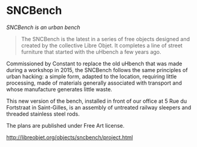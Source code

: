 SNCBench
=====

_SNCBench is an urban bench_ 

> The SNCBench is the latest in a series of free objects designed and created by the collective Libre Objet. It completes a line of street furniture that started with the uHbench a few years ago.

Commissioned by Constant to replace the old uHbench that was made during a workshop in 2015, the SNCBench follows the same principles of urban hacking: a simple form, adapted to the location, requiring little processing, made of materials generally associated with transport and whose manufacture generates little waste.

This new version of the bench, installed in front of our office at 5 Rue du Fortstraat in Saint-Gilles, is an assembly of untreated railway sleepers and threaded stainless steel rods.

The plans are published under Free Art license.

http://libreobjet.org/objects/sncbench/project.html
